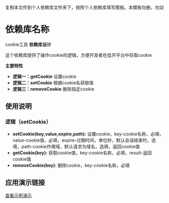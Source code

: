 复制本文件到个人依赖库文件夹下，按照个人依赖库填写模板。本模板勿删，勿动
# 依赖库名称
cookie工具
**依赖库设计**

这个依赖库提供了操作cookie的逻辑，方便开发者在低开平台中存取cookie

**主要特性**

- **逻辑一：getCookie** 设置cookie
- **逻辑二：setCookie** 根据cookie名获取值
- **逻辑三：removeCookie** 删除指定cookie

## 使用说明

### 逻辑（setCookie）

- **setCookie(key,value,expire,path):** 设置cookie，key-cookie名称，必填，value-cookie值，必填，expire-过期时间，单位秒，默认会话结束时，选填，path-cookie作用域，默认请求为域名，选填，返回cookie值
- **getCookie(key):** 获取cookie值，key-cookie名称，必填，result-返回cookie值
- **removeCookie(key):** 删除cookie，key-cookie名称，必填

## 应用演示链接

[查看示例演示](https://dev-helloworld-jorchi.app.codewave.163.com/dashboard/cookieUtil)
